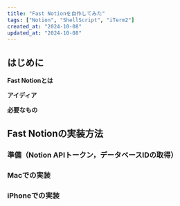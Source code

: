 ```yaml
---
title: "Fast Notionを自作してみた"
tags: ["Notion", "ShellScript", "iTerm2"]
created_at: "2024-10-08"
updated_at: "2024-10-08"
---
```


## はじめに

**Fast Notionとは**

**アイディア**

**必要なもの**

## Fast Notionの実装方法

### 準備（Notion APIトークン，データベースIDの取得）

### Macでの実装

### iPhoneでの実装

